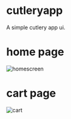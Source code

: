 # cutleryapp

A simple cutlery app ui.

# home page
![homescreen](https://user-images.githubusercontent.com/124202145/230168547-c7eb5661-5f8c-4bd9-b2f3-f7c21b30efdb.png)

# cart page
![cart](https://user-images.githubusercontent.com/124202145/230168754-7911945c-bf79-4be6-8a0e-45806576aadd.png)

